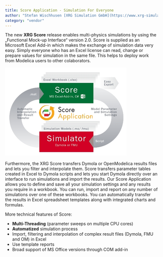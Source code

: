 ```yaml
---
title: Score Application - Simulation For Everyone
author: "Stefan Wischhusen [XRG Simulation GmbH](https://www.xrg-simulation.de/en)"
category: "vendor"
---
```


The new **XRG Score** release enables multi-physics simulations by using the „Functional Mock-up Interface“ version 2.0. Score is supplied as an Microsoft Excel Add-in which makes the exchange of simulation data very easy. Simply everyone who has an Excel license can read, change or prepare values for simulation in the same file. This helps to deploy work from Modelica users to other colaborators.

![XRG Score Add-in](XRG-Score-Figure.jpg 'XRG Score interaction with Excel and Dymola or FMU')

Furthermore, the XRG Score transfers Dymola or OpenModelica results files and lets you filter and interpolate them. Score transfers parameter tables created in Excel to Dymola scripts and lets you start Dymola directly over an interface to run simulations and import the results. Our Score Application allows you to define and save all your simulation settings and any results you require in a workbook. You can run, import and report on any number of simulations over one of these workbooks. You can automatically transfer the results in Excel spreadsheet templates along with integrated charts and formulas.

More technical features of Score:
  - **Multi-Threading** (parameter sweeps on multiple CPU cores)
  - **Automatized** simulation process
  - Import, filtering and interpolation of complex result files (Dymola, FMU and OM) in Excel
  - Use template reports
  - Broad support of MS Office versions through COM add-in

